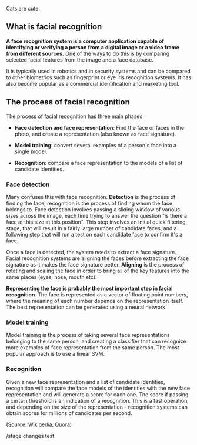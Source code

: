 Cats are cute.

## What is facial recognition

**A face recognition system is a computer application capable of identifying or verifying a person from a digital image or a video frame from different sources.**
One of the ways to do this is by comparing selected facial features from the image and a face database.

It is typically used in robotics and in security systems and can be compared to other biometrics such as fingerprint or eye iris recognition systems.
It has also become popular as a commercial identification and marketing tool.

## The process of facial recognition

The process of facial recognition has three main phases:

* **Face detection and face representation**: Find the face or faces in the photo, and create a representation (also known as face signature).

* **Model training**: convert several examples of a person's face into a single model.

* **Recognition**: compare a face representation to the models of a list of candidate identities.

### Face detection

Many confuses this with face recognition.
**Detection** is the process of finding the face, recognition is the process of finding whom the face belongs to.
Face detection involves passing a sliding window of various sizes across the image, each time trying to answer the question "is there a face at this size at this position".
This step involves an initial quick filtering stage, that will result in a fairly large number of candidate faces, and a following step that will run a test on each candidate face to confirm it's a face.

Once a face is detected, the system needs to extract a face signature.
Facial recognition systems are aligning the faces before extracting the face signature as it makes the face signature better.
**Aligning** is the process of rotating and scaling the face in order to bring all of the key features into the same places (eyes, nose, mouth etc).

**Representing the face is probably the most important step in facial recognition**.
The face is represented as a vector of floating point numbers, where the meaning of each number depends on the representation itself.
The best representation can be generated using a neural network.

### Model training

Model training is the process of taking several face representations belonging to the same person, and creating a classifier that can recognize more examples of face representation from the same person.
The most popular approach is to use a linear SVM.

### Recognition

Given a new face representation and a list of candidate identities, recognition will compare the face models of the identities with the new face representation and will generate a score for each one.
The score if passing a certain threshold is an indication of a recognition.
This is a fast operation, and depending on the size of the representation - recognition systems can obtain scores for millions of candidates per second.

(Source: [Wikipedia](https://en.wikipedia.org/wiki/Facial_recognition_system), [Quora](https://www.quora.com/How-does-the-facial-recognition-technology-work))

/stage changes test
